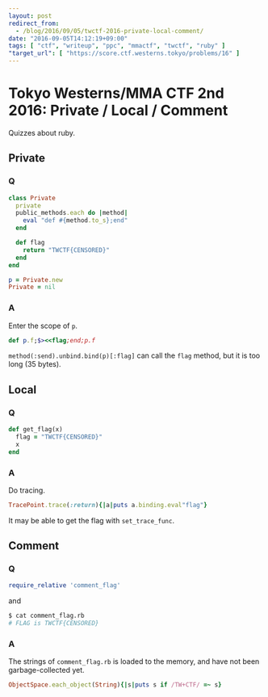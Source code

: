 ```yaml
---
layout: post
redirect_from:
  - /blog/2016/09/05/twctf-2016-private-local-comment/
date: "2016-09-05T14:12:19+09:00"
tags: [ "ctf", "writeup", "ppc", "mmactf", "twctf", "ruby" ]
"target_url": [ "https://score.ctf.westerns.tokyo/problems/16" ]
---
```


# Tokyo Westerns/MMA CTF 2nd 2016: Private / Local / Comment

Quizzes about ruby.

## Private

### Q

``` ruby
class Private
  private
  public_methods.each do |method|
    eval "def #{method.to_s};end"
  end

  def flag
    return "TWCTF{CENSORED}"
  end
end

p = Private.new
Private = nil
```

### A

Enter the scope of `p`.

``` ruby
def p.f;$><<flag;end;p.f
```

`method(:send).unbind.bind(p)[:flag]` can call the `flag` method, but it is too long ($35$ bytes).

## Local

### Q

``` ruby
def get_flag(x)
  flag = "TWCTF{CENSORED}"
  x
end
```

### A

Do tracing.

``` ruby
TracePoint.trace(:return){|a|puts a.binding.eval"flag"}
```

It may be able to get the flag with `set_trace_func`.

## Comment

### Q

``` ruby
require_relative 'comment_flag'
```

and

``` sh
$ cat comment_flag.rb
# FLAG is TWCTF{CENSORED}
```

### A

The strings of `comment_flag.rb` is loaded to the memory, and have not been garbage-collected yet.

``` ruby
ObjectSpace.each_object(String){|s|puts s if /TW+CTF/ =~ s}
```
